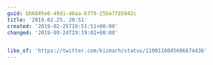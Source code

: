 ```yaml
---
guid: bb6845e0-49d1-46aa-b779-25ba7f85942c
title: '2019.02.25, 20:51'
created: '2019-02-25T19:51:51+00:00'
changed: '2019-09-24T19:19:02+00:00'


like_of: 'https://twitter.com/kizmarh/status/1100116045606674436'
---
```


